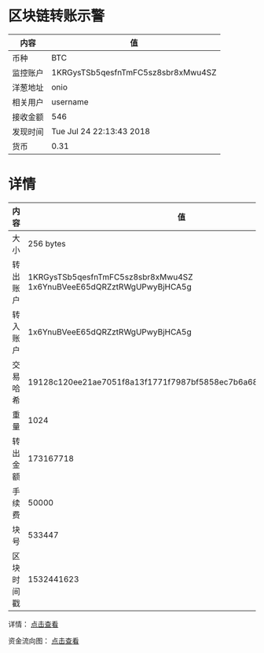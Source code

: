 ﻿# 区块链转账示警
|内容|值|
| ----- | ---- |
| 币种 | BTC |
|监控账户 | 1KRGysTSb5qesfnTmFC5sz8sbr8xMwu4SZ |
 |洋葱地址 | onio | 
 |相关用户 | username | 
|接收金额 | 546 |
|发现时间 |Tue Jul 24 22:13:43 2018|
|货币 |0.31 |


# 详情
|内容|值|
| ---  |  ----- |
|大小   | 256 bytes |
|转出账户 |  1KRGysTSb5qesfnTmFC5sz8sbr8xMwu4SZ<br/>  1x6YnuBVeeE65dQRZztRWgUPwyBjHCA5g<br/>  |
|转入账户 |  1x6YnuBVeeE65dQRZztRWgUPwyBjHCA5g<br/>  |
|交易哈希 | 19128c120ee21ae7051f8a13f1771f7987bf5858ec7b6a682c61b76703b2bbdf |
|重量 | 1024 |
|转出金额 | 173167718 |
|手续费 | 50000 |
|块号 |533447|
|区块时间戳 | 1532441623 |


详情： [点击查看]( https://blockchain.info/tx/19128c120ee21ae7051f8a13f1771f7987bf5858ec7b6a682c61b76703b2bbdf)

资金流向图： [点击查看](https://blockchain.info/tree/362374523)